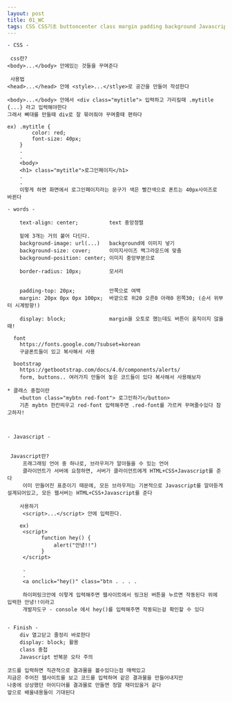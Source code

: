 ```yaml
---
layout: post
title: 01_WC
tags: CSS CSS기초 buttoncenter class margin padding background Javascript Javascript
---
```


    - CSS -
     
     css란?
    <body>...</body> 안에있는 것들을 꾸며준다
    
     사용법
    <head>...</head> 안에 <style>...</stlye>로 공간을 만들어 작성한다
    
    <body>...</body> 안에서 <div class="mytitle"> 입력하고 가리킬때 .mytitle {...} 라고 입력해야한다
    그래서 뼈대를 만들때 div로 잘 묶어줘야 꾸며줄때 편하다
    
    ex) .mytitle {
            color: red;
            font-size: 40px;
        }
        .
        .
        <body>
        <h1> class="mytitle">로그인페이지</h1>
        .
        .
        이렇게 하면 화면에서 로그인페이지라는 문구가 색은 빨간색으로 폰트는 40px사이즈로 바뀐다
        
    - words - 
        
        text-align: center;          text 중앙정렬
        
        밑에 3개는 거의 붙어 다딘다.
        background-image: url(...)   background에 이미지 넣기
        background-size: cover;      이미지사이즈 백그라운드에 맞춤
        background-position: center; 이미지 중앙부분으로
       
        border-radius: 10px;         모서리
       
       
        padding-top: 20px;           안쪽으로 여백
        margin: 20px 0px 0px 100px;  바깥으로 위20 오른0 아래0 왼쪽30; (순서 위부터 시계방향!)
        
        display: block;              margin을 오토로 했는데도 버튼이 움직이지 않을때!
        
      font
        https://fonts.google.com/?subset=korean 
        구글폰트들이 있고 복사해서 사용
        
      bootstrap
        https://getbootstrap.com/docs/4.0/components/alerts/
        form, buttons.. 여러가지 만들어 놓은 코드들이 있다 복사해서 사용해보자

    * 클래스 중첩이란
        <button class="mybtn red-font"> 로그인하기</button>
        기존 mybtn 한칸띄우고 red-font 입력해주면 .red-font를 가르켜 꾸며줄수있다 참고하자!
        
        
        
    - Javascript -
    
    
     Javascript란?
         프래그래밍 언어 중 하나로, 브라우저가 알아들을 수 있는 언어
         클라이언트가 서버에 요청하면, 서버가 클라이언트에게 HTML+CSS+Javascript를 준다
         이미 만들어진 표준이기 때문에, 모든 브라우저는 기본적으로 Javascript를 알아듣게 설계되어있고, 모든 웹서버는 HTML+CSS+Javascript를 준다

        사용하기
         <script>...</script> 안에 입력한다.

        ex)
         <script> 
               function hey() {
                   alert("안녕!!")
               }
         </script>

         .
         .
         <a onclick="hey()" class="btn . . . .

         하이퍼링크안에 이렇게 입력해주면 웹사이트에서 링크된 버튼을 누르면 작동된다 위에 입력한 안녕!!이라고
         개발자도구 - console 에서 hey()를 입력해주면 작동되는걸 확인할 수 있다
     
     
    - Finish - 
        div 열고닫고 줄정리 바로한다
        display: block; 활용
        class 중첩 
        Javascript 반복문 오타 주의
        
    코드를 입력하면 직관적으로 결과물을 볼수있다는점 매력있고
    지금은 주어진 웹사이트를 보고 코드를 입력하며 같은 결과물을 만들어내지만 
    나중에 상상했던 아이디어를 결과물로 만들면 정말 재미있을거 같다
    앞으로 배울내용들이 기대된다

        
  
        
   
        
    
        
        
       
       
       
    
  
